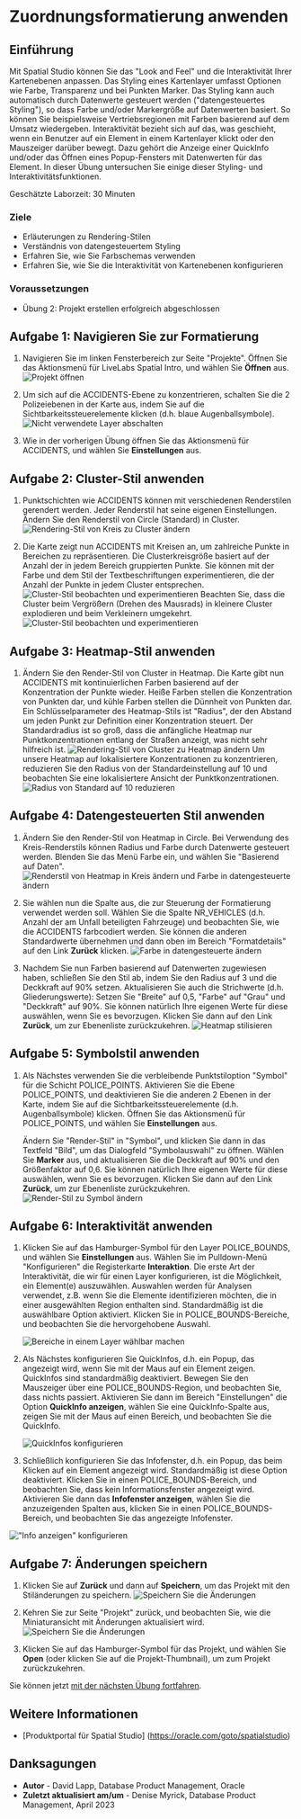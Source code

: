 # Zuordnungsformatierung anwenden

## Einführung

Mit Spatial Studio können Sie das "Look and Feel" und die Interaktivität Ihrer Kartenebenen anpassen. Das Styling eines Kartenlayer umfasst Optionen wie Farbe, Transparenz und bei Punkten Marker. Das Styling kann auch automatisch durch Datenwerte gesteuert werden ("datengesteuertes Styling"), so dass Farbe und/oder Markergröße auf Datenwerten basiert. So können Sie beispielsweise Vertriebsregionen mit Farben basierend auf dem Umsatz wiedergeben. Interaktivität bezieht sich auf das, was geschieht, wenn ein Benutzer auf ein Element in einem Kartenlayer klickt oder den Mauszeiger darüber bewegt. Dazu gehört die Anzeige einer QuickInfo und/oder das Öffnen eines Popup-Fensters mit Datenwerten für das Element. In dieser Übung untersuchen Sie einige dieser Styling- und Interaktivitätsfunktionen.

Geschätzte Laborzeit: 30 Minuten

### Ziele

*   Erläuterungen zu Rendering-Stilen
*   Verständnis von datengesteuertem Styling
*   Erfahren Sie, wie Sie Farbschemas verwenden
*   Erfahren Sie, wie Sie die Interaktivität von Kartenebenen konfigurieren

### Voraussetzungen

*   Übung 2: Projekt erstellen erfolgreich abgeschlossen

## Aufgabe 1: Navigieren Sie zur Formatierung

1.  Navigieren Sie im linken Fensterbereich zur Seite "Projekte". Öffnen Sie das Aktionsmenü für LiveLabs Spatial Intro, und wählen Sie **Öffnen** aus. ![Projekt öffnen](images/apply-styling-1.png)
    
2.  Um sich auf die ACCIDENTS-Ebene zu konzentrieren, schalten Sie die 2 Polizeiebenen in der Karte aus, indem Sie auf die Sichtbarkeitssteuerelemente klicken (d.h. blaue Augenballsymbole). ![Nicht verwendete Layer abschalten](images/apply-styling-4.png)
    
3.  Wie in der vorherigen Übung öffnen Sie das Aktionsmenü für ACCIDENTS, und wählen Sie **Einstellungen** aus.
    

## Aufgabe 2: Cluster-Stil anwenden

1.  Punktschichten wie ACCIDENTS können mit verschiedenen Renderstilen gerendert werden. Jeder Renderstil hat seine eigenen Einstellungen. Ändern Sie den Renderstil von Circle (Standard) in Cluster. ![Rendering-Stil von Kreis zu Cluster ändern](images/apply-styling-5.png)
    
2.  Die Karte zeigt nun ACCIDENTS mit Kreisen an, um zahlreiche Punkte in Bereichen zu repräsentieren. Die Clusterkreisgröße basiert auf der Anzahl der in jedem Bereich gruppierten Punkte. Sie können mit der Farbe und dem Stil der Textbeschriftungen experimentieren, die der Anzahl der Punkte in jedem Cluster entsprechen. ![Cluster-Stil beobachten und experimentieren](images/apply-styling-6.png) Beachten Sie, dass die Cluster beim Vergrößern (Drehen des Mausrads) in kleinere Cluster explodieren und beim Verkleinern umgekehrt. ![Cluster-Stil beobachten und experimentieren](images/apply-styling-7.png)
    

## Aufgabe 3: Heatmap-Stil anwenden

1.  Ändern Sie den Render-Stil von Cluster in Heatmap. Die Karte gibt nun ACCIDENTS mit kontinuierlichen Farben basierend auf der Konzentration der Punkte wieder. Heiße Farben stellen die Konzentration von Punkten dar, und kühle Farben stellen die Dünnheit von Punkten dar. Ein Schlüsselparameter des Heatmap-Stils ist "Radius", der den Abstand um jeden Punkt zur Definition einer Konzentration steuert. Der Standardradius ist so groß, dass die anfängliche Heatmap nur Punktkonzentrationen entlang der Straßen anzeigt, was nicht sehr hilfreich ist. ![Rendering-Stil von Cluster zu Heatmap ändern](images/apply-styling-8.png) Um unsere Heatmap auf lokalisiertere Konzentrationen zu konzentrieren, reduzieren Sie den Radius von der Standardeinstellung auf 10 und beobachten Sie eine lokalisiertere Ansicht der Punktkonzentrationen. ![Radius von Standard auf 10 reduzieren](images/apply-styling-9.png)

## Aufgabe 4: Datengesteuerten Stil anwenden

1.  Ändern Sie den Render-Stil von Heatmap in Circle. Bei Verwendung des Kreis-Renderstils können Radius und Farbe durch Datenwerte gesteuert werden. Blenden Sie das Menü Farbe ein, und wählen Sie "Basierend auf Daten". ![Renderstil von Heatmap in Kreis ändern und Farbe in datengesteuerte ändern](images/apply-styling-10.png)
    
2.  Sie wählen nun die Spalte aus, die zur Steuerung der Formatierung verwendet werden soll. Wählen Sie die Spalte NR\_VEHICLES (d.h. Anzahl der am Unfall beteiligten Fahrzeuge) und beobachten Sie, wie die ACCIDENTS farbcodiert werden. Sie können die anderen Standardwerte übernehmen und dann oben im Bereich "Formatdetails" auf den Link **Zurück** klicken. ![Farbe in datengesteuerte ändern](images/apply-styling-11.png)
    
3.  Nachdem Sie nun Farben basierend auf Datenwerten zugewiesen haben, schließen Sie den Stil ab, indem Sie den Radius auf 3 und die Deckkraft auf 90% setzen. Aktualisieren Sie auch die Strichwerte (d.h. Gliederungswerte): Setzen Sie "Breite" auf 0,5, "Farbe" auf "Grau" und "Deckkraft" auf 90%. Sie können natürlich Ihre eigenen Werte für diese auswählen, wenn Sie es bevorzugen. Klicken Sie dann auf den Link **Zurück**, um zur Ebenenliste zurückzukehren. ![Heatmap stilisieren](images/apply-styling-12.png)
    

## Aufgabe 5: Symbolstil anwenden

1.  Als Nächstes verwenden Sie die verbleibende Punktstiloption "Symbol" für die Schicht POLICE\_POINTS. Aktivieren Sie die Ebene POLICE\_POINTS, und deaktivieren Sie die anderen 2 Ebenen in der Karte, indem Sie auf die Sichtbarkeitssteuerelemente (d.h. Augenballsymbole) klicken. Öffnen Sie das Aktionsmenü für POLICE\_POINTS, und wählen Sie **Einstellungen** aus.
    
    Ändern Sie "Render-Stil" in "Symbol", und klicken Sie dann in das Textfeld "Bild", um das Dialogfeld "Symbolauswahl" zu öffnen. Wählen Sie **Marker** aus, und aktualisieren Sie die Deckkraft auf 90% und den Größenfaktor auf 0,6. Sie können natürlich Ihre eigenen Werte für diese auswählen, wenn Sie es bevorzugen. Klicken Sie dann auf den Link **Zurück**, um zur Ebenenliste zurückzukehren. ![Render-Stil zu Symbol ändern](images/apply-styling-13.png)
    

## Aufgabe 6: Interaktivität anwenden

1.  Klicken Sie auf das Hamburger-Symbol für den Layer POLICE\_BOUNDS, und wählen Sie **Einstellungen** aus. Wählen Sie im Pulldown-Menü "Konfigurieren" die Registerkarte **Interaktion**. Die erste Art der Interaktivität, die wir für einen Layer konfigurieren, ist die Möglichkeit, ein Element(e) auszuwählen. Auswahlen werden für Analysen verwendet, z.B. wenn Sie die Elemente identifizieren möchten, die in einer ausgewählten Region enthalten sind. Standardmäßig ist die auswählbare Option aktiviert. Klicken Sie in POLICE\_BOUNDS-Bereiche, und beobachten Sie die hervorgehobene Auswahl.
    
    ![Bereiche in einem Layer wählbar machen](images/apply-interactions-1.png)
    
2.  Als Nächstes konfigurieren Sie QuickInfos, d.h. ein Popup, das angezeigt wird, wenn Sie mit der Maus auf ein Element zeigen. QuickInfos sind standardmäßig deaktiviert. Bewegen Sie den Mauszeiger über eine POLICE\_BOUNDS-Region, und beobachten Sie, dass nichts passiert. Aktivieren Sie dann im Bereich "Einstellungen" die Option **QuickInfo anzeigen**, wählen Sie eine QuickInfo-Spalte aus, zeigen Sie mit der Maus auf einen Bereich, und beobachten Sie die QuickInfo.
    
    ![QuickInfos konfigurieren](images/apply-interactions-2.png)
    
3.  Schließlich konfigurieren Sie das Infofenster, d.h. ein Popup, das beim Klicken auf ein Element angezeigt wird. Standardmäßig ist diese Option deaktiviert. Klicken Sie in einen POLICE\_BOUNDS-Bereich, und beobachten Sie, dass kein Informationsfenster angezeigt wird. Aktivieren Sie dann das **Infofenster anzeigen**, wählen Sie die anzuzeigenden Spalten aus, klicken Sie in einen POLICE\_BOUNDS-Bereich, und beobachten Sie das angezeigte Infofenster.
    

!["Info anzeigen" konfigurieren](images/apply-interactions-3.png)

## Aufgabe 7: Änderungen speichern

1.  Klicken Sie auf **Zurück** und dann auf **Speichern**, um das Projekt mit den Stiländerungen zu speichern. ![Speichern Sie die Änderungen](images/apply-styling-14.png)
    
2.  Kehren Sie zur Seite "Projekt" zurück, und beobachten Sie, wie die Miniaturansicht mit Änderungen aktualisiert wird. ![Speichern Sie die Änderungen](images/apply-styling-15.png)
    
3.  Klicken Sie auf das Hamburger-Symbol für das Projekt, und wählen Sie **Open** (oder klicken Sie auf die Projekt-Thumbnail), um zum Projekt zurückzukehren.
    

Sie können jetzt [mit der nächsten Übung fortfahren](#next).

## Weitere Informationen

*   \[Produktportal für Spatial Studio\] (https://oracle.com/goto/spatialstudio)

## Danksagungen

*   **Autor** - David Lapp, Database Product Management, Oracle
*   **Zuletzt aktualisiert am/um** - Denise Myrick, Database Product Management, April 2023